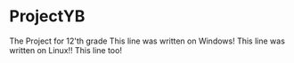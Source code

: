 # ProjectYB
The Project for 12'th grade
This line was written on Windows!
This line was written on Linux!!
This line too!